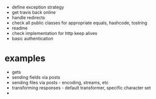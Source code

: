 * define exception strategy
* get travis back online
* handle redirects
* check all public classes for appropriate equals, hashcode, tostring
* readme
* check implementation for http keep alives
* basic authentication

examples
========

* gets
* sending fields via posts 
* sending files via posts - encoding, streams, etc
* transforming responses - default transformer, specific character set
*  